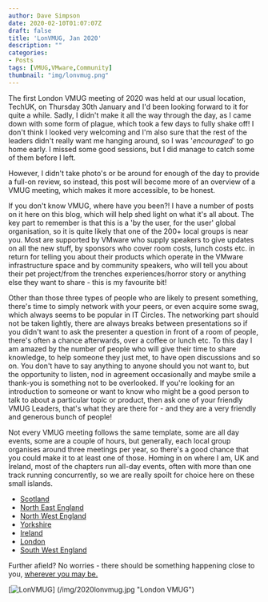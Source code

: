 ```yaml
---
author: Dave Simpson
date: 2020-02-10T01:07:07Z
draft: false
title: 'LonVMUG, Jan 2020'
description: ""
categories:
- Posts
tags: [VMUG,VMware,Community]
thumbnail: "img/lonvmug.png"
---
```

The first London VMUG meeting of 2020 was held at our usual location, TechUK, on Thursday 30th January and I'd been looking forward to it for quite a while. Sadly, I didn't make it all the way through the day, as I came down with some form of plague, which took a few days to fully shake off! I don't think I looked very welcoming and I'm also sure that the rest of the leaders didn't really want me hanging around, so I was '*encouraged*' to go home early. I missed some good sessions, but I did manage to catch some of them before I left.

However, I didn't take photo's or be around for enough of the day to provide a full-on review, so instead, this post will become more of an overview of a VMUG meeting, which makes it more accessible, to be honest. 

If you don't know VMUG, where have you been?! I have a number of posts on it here on this blog, which will help shed light on what it's all about. The key part to remember is that this is a 'by the user, for the user' global organisation, so it is quite likely that one of the 200+ local groups is near you. Most are supported by VMware who supply speakers to give updates on all the new stuff, by sponsors who cover room costs, lunch costs etc. in return for telling you about their products which operate in the VMware infrastructure space and by community speakers, who will tell you about their pet project/from the trenches experiences/horror story or anything else they want to share - this is my favourite bit! 

Other than those three types of people who are likely to present something, there's time to simply network with your peers, or even acquire some swag, which always seems to be popular in IT Circles. The networking part should not be taken lightly, there are always breaks between presentations so if you didn't want to ask the presenter a question in front of a room of people, there's often a chance afterwards, over a coffee or lunch etc. To this day I am amazed by the number of people who will give their time to share knowledge, to help someone they just met, to have open discussions and so on. You don't have to say anything to anyone should you not want to, but the opportunity to listen, nod in agreement occasionally and maybe smile a thank-you is something not to be overlooked. If you're looking for an introduction to someone or want to know who might be a good person to talk to about a particular topic or product, then ask one of your friendly VMUG Leaders, that's what they are there for - and they are a very friendly and generous bunch of people!

Not every VMUG meeting follows the same template, some are all day events, some are a couple of hours, but generally, each local group organises around three meetings per year, so there's a good chance that you could make it to at least one of those. Homing in on where I am, UK and Ireland, most of the chapters run all-day events, often with more than one track running concurrently, so we are really spoilt for choice here on these small islands. 

- [Scotland](https://vmug.com/scotland)
- [North East England](https://vmug.com/northeastengland)
- [North West England](https://community.vmug.com/communities/localcommunityhome?CommunityKey=7d2025b5-b298-4e75-969e-6e6a2a7a93f7)
- [Yorkshire](https://vmug.com/yorkshire)
- [Ireland](https://vmug.com/ireland)
- [London](https://vmug.com/london)
- [South West England](https://community.vmug.com/communities/localcommunityhome?CommunityKey=2b7ab29a-7e64-447c-b3f9-a493c2181e18)

Further afield? No worries - there should be something happening close to you, [wherever you may be.](https://community.vmug.com/communities) 


[![LonVMUG](/img/2020lonvmug.jpg)] (/img/2020lonvmug.jpg "London VMUG")
